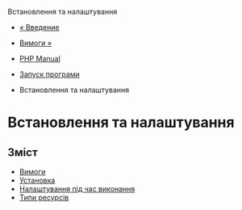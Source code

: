 Встановлення та налаштування

-   [« Введение](intro.exec.html)
    
-   [Вимоги »](exec.requirements.html)
    
-   [PHP Manual](index.html)
    
-   [Запуск програми](book.exec.html)
    
-   Встановлення та налаштування
    

# Встановлення та налаштування

## Зміст

-   [Вимоги](exec.requirements.html)
-   [Установка](exec.installation.html)
-   [Налаштування під час виконання](exec.configuration.html)
-   [Типи ресурсів](exec.resources.html)